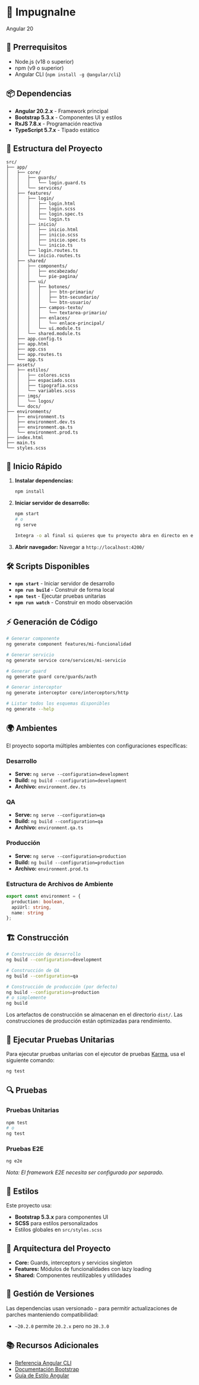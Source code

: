 # 🚀 ImpugnaIne

Angular 20

## 🔧 Prerrequisitos

- Node.js (v18 o superior)
- npm (v9 o superior)
- Angular CLI (`npm install -g @angular/cli`)

## 📦 Dependencias

- **Angular 20.2.x** - Framework principal
- **Bootstrap 5.3.x** - Componentes UI y estilos
- **RxJS 7.8.x** - Programación reactiva
- **TypeScript 5.7.x** - Tipado estático

## 📁 Estructura del Proyecto

```
src/
├── app/
│   ├── core/
│   │   ├── guards/
│   │   │   └── login.guard.ts
│   │   └── services/
│   ├── features/
│   │   ├── login/
│   │   │   ├── login.html
│   │   │   ├── login.scss
│   │   │   ├── login.spec.ts
│   │   │   └── login.ts
│   │   ├── inicio/
│   │   │   ├── inicio.html
│   │   │   ├── inicio.scss
│   │   │   ├── inicio.spec.ts
│   │   │   └── inicio.ts
│   │   ├── login.routes.ts
│   │   └── inicio.routes.ts
│   ├── shared/
│   │   ├── components/
│   │   │   ├── encabezado/
│   │   │   └── pie-pagina/
│   │   ├── ui/
│   │   │   ├── botones/
│   │   │   │   ├── btn-primario/
│   │   │   │   ├── btn-secundario/
│   │   │   │   └── btn-usuario/
│   │   │   ├── campos-texto/
│   │   │   │   └── textarea-primario/
│   │   │   ├── enlaces/
│   │   │   │   └── enlace-principal/
│   │   │   └── ui.module.ts
│   │   └── shared.module.ts
│   ├── app.config.ts
│   ├── app.html
│   ├── app.css
│   ├── app.routes.ts
│   └── app.ts
├── assets/
│   ├── estilos/
│   │   ├── colores.scss
│   │   ├── espaciado.scss
│   │   ├── tipografia.scss
│   │   └── variables.scss
│   ├── imgs/
│   │   └── logos/
│   └── docs/
├── environments/
│   ├── environment.ts
│   ├── environment.dev.ts
│   ├── environment.qa.ts
│   └── environment.prod.ts
├── index.html
├── main.ts
└── styles.scss
```

## 🚀 Inicio Rápido

1. **Instalar dependencias:**
   ```bash
   npm install
   ```

2. **Iniciar servidor de desarrollo:**
   ```bash
   npm start
   # o
   ng serve

   Integra -o al final si quieres que tu proyecto abra en directo en el navegador
   ```

3. **Abrir navegador:** Navegar a `http://localhost:4200/`

## 🛠️ Scripts Disponibles

- **`npm start`** - Iniciar servidor de desarrollo
- **`npm run build`** - Construir de forma local
- **`npm test`** - Ejecutar pruebas unitarias
- **`npm run watch`** - Construir en modo observación

## ⚡ Generación de Código

```bash
# Generar componente
ng generate component features/mi-funcionalidad

# Generar servicio
ng generate service core/services/mi-servicio

# Generar guard
ng generate guard core/guards/auth

# Generar interceptor
ng generate interceptor core/interceptors/http

# Listar todos los esquemas disponibles
ng generate --help
```

## 🌍 Ambientes

El proyecto soporta múltiples ambientes con configuraciones específicas:

### **Desarrollo**
- **Serve:** `ng serve --configuration=development`
- **Build:** `ng build --configuration=development`
- **Archivo:** `environment.dev.ts`

### **QA**
- **Serve:** `ng serve --configuration=qa`
- **Build:** `ng build --configuration=qa`
- **Archivo:** `environment.qa.ts`

### **Producción**
- **Serve:** `ng serve --configuration=production`
- **Build:** `ng build --configuration=production`
- **Archivo:** `environment.prod.ts`

### Estructura de Archivos de Ambiente
```typescript
export const environment = {
  production: boolean,
  apiUrl: string,
  name: string
};
```

## 🏗️ Construcción

```bash
# Construcción de desarrollo
ng build --configuration=development

# Construcción de QA
ng build --configuration=qa

# Construcción de producción (por defecto)
ng build --configuration=production
# o simplemente
ng build
```

Los artefactos de construcción se almacenan en el directorio `dist/`. Las construcciones de producción están optimizadas para rendimiento.

## 🧪 Ejecutar Pruebas Unitarias

Para ejecutar pruebas unitarias con el ejecutor de pruebas [Karma](https://karma-runner.github.io), usa el siguiente comando:

```bash
ng test
```

## 🔍 Pruebas

### Pruebas Unitarias
```bash
npm test
# o
ng test
```

### Pruebas E2E
```bash
ng e2e
```
*Nota: El framework E2E necesita ser configurado por separado.*

## 🎨 Estilos

Este proyecto usa:
- **Bootstrap 5.3.x** para componentes UI
- **SCSS** para estilos personalizados
- Estilos globales en `src/styles.scss`

## 📁 Arquitectura del Proyecto

- **Core:** Guards, interceptors y servicios singleton
- **Features:** Módulos de funcionalidades con lazy loading
- **Shared:** Componentes reutilizables y utilidades

## 🔄 Gestión de Versiones

Las dependencias usan versionado `~` para permitir actualizaciones de parches manteniendo compatibilidad:
- `~20.2.0` permite `20.2.x` pero no `20.3.0`

## 📚 Recursos Adicionales

- [Referencia Angular CLI](https://angular.dev/tools/cli)
- [Documentación Bootstrap](https://getbootstrap.com/docs/5.3/)
- [Guía de Estilo Angular](https://angular.dev/style-guide)
